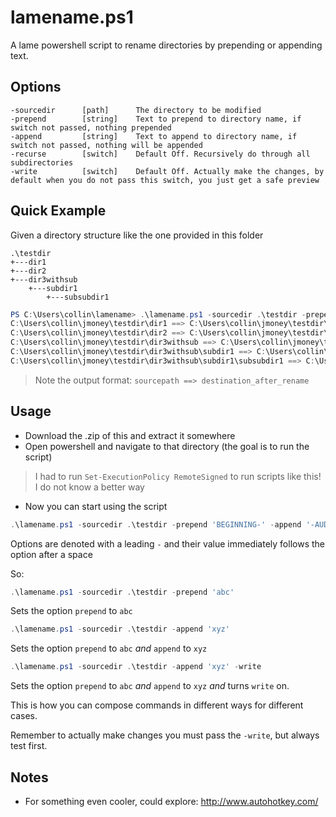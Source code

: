 # lamename.ps1

A lame powershell script to rename directories by prepending or appending text.

## Options

```
-sourcedir      [path]      The directory to be modified
-prepend        [string]    Text to prepend to directory name, if switch not passed, nothing prepended
-append         [string]    Text to append to directory name, if switch not passed, nothing will be appended
-recurse        [switch]    Default Off. Recursively do through all subdirectories
-write          [switch]    Default Off. Actually make the changes, by default when you do not pass this switch, you just get a safe preview
```

## Quick Example

Given a directory structure like the one provided in this folder

```
.\testdir
+---dir1
+---dir2
+---dir3withsub
    +---subdir1
        +---subsubdir1
```

```ps1
PS C:\Users\collin\lamename> .\lamename.ps1 -sourcedir .\testdir -prepend 'CLIENTNAME-' -append '-AUDIT1' -recurse
C:\Users\collin\jmoney\testdir\dir1 ==> C:\Users\collin\jmoney\testdir\CLIENTNAME-dir1-AUDIT1
C:\Users\collin\jmoney\testdir\dir2 ==> C:\Users\collin\jmoney\testdir\CLIENTNAME-dir2-AUDIT1
C:\Users\collin\jmoney\testdir\dir3withsub ==> C:\Users\collin\jmoney\testdir\CLIENTNAME-dir3withsub-AUDIT1
C:\Users\collin\jmoney\testdir\dir3withsub\subdir1 ==> C:\Users\collin\jmoney\testdir\dir3withsub\CLIENTNAME-subdir1-AUDIT1
C:\Users\collin\jmoney\testdir\dir3withsub\subdir1\subsubdir1 ==> C:\Users\collin\jmoney\testdir\dir3withsub\subdir1\CLIENTNAME-subsubdir1-AUDIT1
```

> Note the output format: `sourcepath ==> destination_after_rename`

## Usage

- Download the .zip of this and extract it somewhere
- Open powershell and navigate to that directory (the goal is to run the script)

> I had to run `Set-ExecutionPolicy RemoteSigned` to run scripts like this! I do not know a better way

- Now you can start using the script

```ps1
.\lamename.ps1 -sourcedir .\testdir -prepend 'BEGINNING-' -append '-AUDIT1' -recurse
```

Options are denoted with a leading `-` and their value immediately follows the option after a space

So: 

```ps1
.\lamename.ps1 -sourcedir .\testdir -prepend 'abc'
```

Sets the option `prepend` to `abc`

```ps1
.\lamename.ps1 -sourcedir .\testdir -append 'xyz'
```

Sets the option `prepend` to `abc` _and_ `append` to `xyz`

```ps1
.\lamename.ps1 -sourcedir .\testdir -append 'xyz' -write
```

Sets the option `prepend` to `abc` _and_ `append` to `xyz` _and_ turns `write` on.

This is how you can compose commands in different ways for different cases.

Remember to actually make changes you must pass the `-write`, but always test first.

## Notes

- For something even cooler, could explore: http://www.autohotkey.com/
